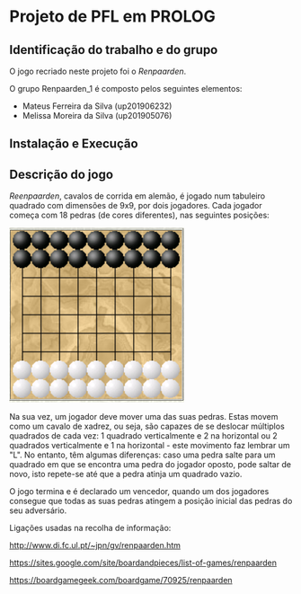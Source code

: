 # Projeto de PFL em PROLOG

## Identificação do trabalho e do grupo

O jogo recriado neste projeto foi o *Renpaarden*.

O grupo Renpaarden_1 é composto pelos seguintes elementos:

- Mateus Ferreira da Silva (up201906232)
- Melissa Moreira da Silva (up201905076)

## Instalação e Execução

## Descrição do jogo

*Reenpaarden*, cavalos de corrida em alemão, é jogado num tabuleiro quadrado com dimensões de 9x9, por dois jogadores. Cada jogador começa com 18 pedras (de cores diferentes), nas seguintes posições:

![board](imagens/renpaarden_board.png)

Na sua vez, um jogador deve mover uma das suas pedras. Estas movem como um cavalo de xadrez, ou seja, são capazes de se deslocar múltiplos quadrados de cada vez: 1 quadrado verticalmente e 2 na horizontal ou 2 quadrados verticalmente e 1 na horizontal - este movimento faz lembrar um "L". No entanto, têm algumas diferenças: caso uma pedra salte para um quadrado em que se encontra uma pedra do jogador oposto, pode saltar de novo, isto repete-se até que a pedra atinja um quadrado vazio.

O jogo termina e é declarado um vencedor, quando um dos jogadores consegue que todas as suas pedras atingem a posição inicial das pedras do seu adversário.



Ligações usadas na recolha de informação:

http://www.di.fc.ul.pt/~jpn/gv/renpaarden.htm

https://sites.google.com/site/boardandpieces/list-of-games/renpaarden

https://boardgamegeek.com/boardgame/70925/renpaarden

